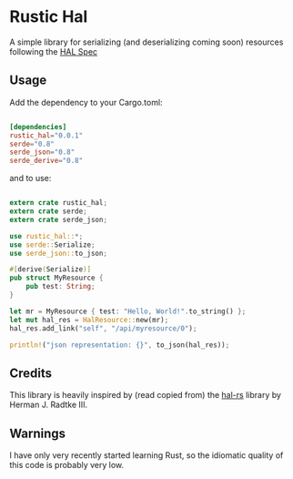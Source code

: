 # Rustic Hal

A simple library for serializing (and deserializing coming soon) resources following the [HAL Spec](https://tools.ietf.org/html/draft-kelly-json-hal-08)

## Usage

Add the dependency to your Cargo.toml:

```toml

[dependencies]
rustic_hal="0.0.1"
serde="0.8"
serde_json="0.8"
serde_derive="0.8"

```
and to use:

```rust

extern crate rustic_hal;
extern crate serde;
extern crate serde_json;

use rustic_hal::*;
use serde::Serialize;
use serde_json::to_json;

#[derive(Serialize)]
pub struct MyResource {
    pub test: String;
}

let mr = MyResource { test: "Hello, World!".to_string() };
let mut hal_res = HalResource::new(mr);
hal_res.add_link("self", "/api/myresource/0");

println!("json representation: {}", to_json(hal_res));

```

## Credits

This library is heavily inspired by (read copied from) the [hal-rs](https://github.com/hjr3/hal-rs) library by Herman J. Radtke III.

## Warnings

I have only very recently started learning Rust, so the idiomatic quality of  this code is probably very low.

   




